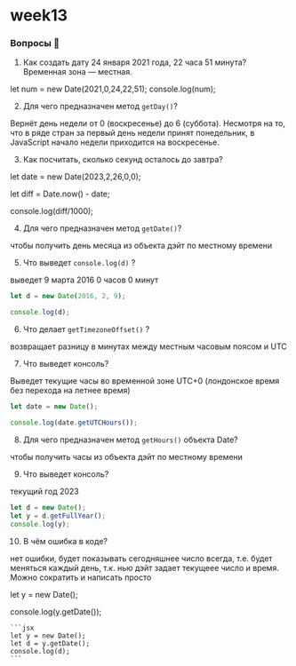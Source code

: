 # week13

### Вопросы 💎

1. Как создать дату 24 января 2021 года, 22 часа 51 минута? Временная зона — местная.

let num = new Date(2021,0,24,22,51);
console.log(num);

2. Для чего предназначен метод `getDay()`?

Вернёт день недели от 0 (воскресенье) до 6 (суббота). Несмотря на то, что в ряде стран за первый день недели принят понедельник, в JavaScript начало недели приходится на воскресенье.

3. Как посчитать, сколько секунд осталось до завтра?

let date = new Date(2023,2,26,0,0);

let diff = Date.now() - date;

console.log(diff/1000);

4. Для чего предназначен метод `getDate()`?

чтобы получить день месяца из объекта дэйт по местному времени

5. Что выведет `console.log(d)` ?

выведет 9 марта 2016 0 часов 0 минут

```jsx
let d = new Date(2016, 2, 9);

console.log(d);
```

6. Что делает `getTimezoneOffset()` ?

возвращает разницу в минутах между местным часовым поясом и UTC

7. Что выведет консоль?

Выведет текущие часы во временной зоне UTC+0 (лондонское время без перехода на летнее время)

```jsx
let date = new Date();

console.log(date.getUTCHours());
```

8. Для чего предназначен метод `getHours()` объекта Date?

чтобы получить часы из объекта дэйт по местному времени

9. Что выведет консоль?

текущий год 2023

```jsx
let d = new Date();
let y = d.getFullYear();
console.log(y);
```

10. В чём ошибка в коде?

нет ошибки, будет показывать сегодняшнее число всегда, т.е. будет меняться каждый день, т.к. нью дэйт задает текущеее число и время.
Можно сократить и написать просто

let y = new Date();

console.log(y.getDate());

    ```jsx
    let y = new Date();
    let d = y.getDate();
    console.log(d);
    ```
